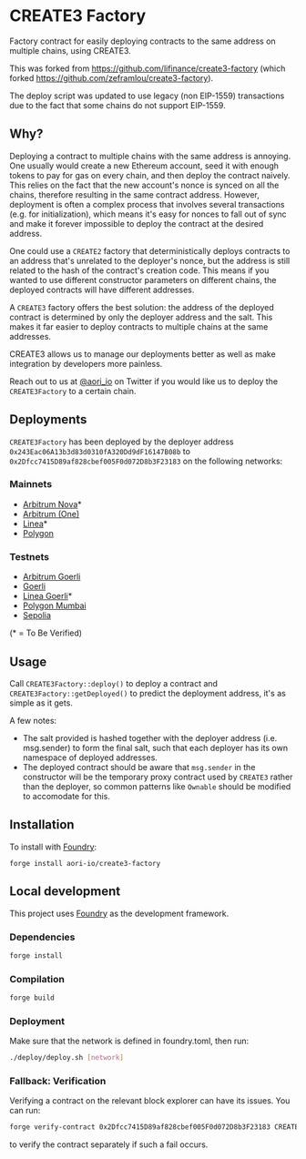 # CREATE3 Factory

Factory contract for easily deploying contracts to the same address on multiple chains, using CREATE3.

This was forked from https://github.com/lifinance/create3-factory (which forked https://github.com/zeframlou/create3-factory).

The deploy script was updated to use legacy (non EIP-1559) transactions due to the fact that some chains do not support EIP-1559.

## Why?

Deploying a contract to multiple chains with the same address is annoying. One usually would create a new Ethereum account, seed it with enough tokens to pay for gas on every chain, and then deploy the contract naively. This relies on the fact that the new account's nonce is synced on all the chains, therefore resulting in the same contract address.
However, deployment is often a complex process that involves several transactions (e.g. for initialization), which means it's easy for nonces to fall out of sync and make it forever impossible to deploy the contract at the desired address.

One could use a `CREATE2` factory that deterministically deploys contracts to an address that's unrelated to the deployer's nonce, but the address is still related to the hash of the contract's creation code. This means if you wanted to use different constructor parameters on different chains, the deployed contracts will have different addresses.

A `CREATE3` factory offers the best solution: the address of the deployed contract is determined by only the deployer address and the salt. This makes it far easier to deploy contracts to multiple chains at the same addresses.

CREATE3 allows us to manage our deployments better as well as make integration by developers more painless.

Reach out to us at [@aori_io](https://twitter.com/aori_io) on Twitter if you would like us to deploy the `CREATE3Factory` to a certain chain.

## Deployments

`CREATE3Factory` has been deployed by the deployer address `0x243Eac06A13b3d83d0310fA320Dd9dF16147B08b` to `0x2Dfcc7415D89af828cbef005F0d072D8b3F23183` on the following networks:

### Mainnets
- [Arbitrum Nova](https://nova.arbiscan.io/address/0x2Dfcc7415D89af828cbef005F0d072D8b3F23183)*
- [Arbitrum (One)](https://arbiscan.io/address/0x2Dfcc7415D89af828cbef005F0d072D8b3F23183)
- [Linea](https://lineascan.build/address/0x2dfcc7415d89af828cbef005f0d072d8b3f23183)*
- [Polygon](https://polygonscan.com/address/0x2Dfcc7415D89af828cbef005F0d072D8b3F23183)


<!-- - Ethereum
- Binance Smart Chain
- Gnosis
- Fantom
- OKXChain
- Avalanche C-Chain
- Arbitrum Nova
- Optimism
- Moonriver
- Moonbeam
- CELO
- FUSE
- CRONOS
- Velas
- Harmony Shard 0
- EVMOS
- Aurora
- Boba
- Base -->

### Testnets

- [Arbitrum Goerli](https://goerli.arbiscan.io/address/0x2Dfcc7415D89af828cbef005F0d072D8b3F23183)
- [Goerli](https://goerli.etherscan.io/address/0x2dfcc7415d89af828cbef005f0d072d8b3f23183)
- [Linea Goerli](https://explorer.goerli.linea.build/address/0x2Dfcc7415D89af828cbef005F0d072D8b3F23183)*
- [Polygon Mumbai](https://mumbai.polygonscan.com/address/0x2Dfcc7415D89af828cbef005F0d072D8b3F23183)
- [Sepolia](https://sepolia.etherscan.io/address/0x2dfcc7415d89af828cbef005f0d072d8b3f23183)

<!--
- ConsenSys zkEVM Testnet -->

(* = To Be Verified)

## Usage

Call `CREATE3Factory::deploy()` to deploy a contract and `CREATE3Factory::getDeployed()` to predict the deployment address, it's as simple as it gets.

A few notes:

- The salt provided is hashed together with the deployer address (i.e. msg.sender) to form the final salt, such that each deployer has its own namespace of deployed addresses.
- The deployed contract should be aware that `msg.sender` in the constructor will be the temporary proxy contract used by `CREATE3` rather than the deployer, so common patterns like `Ownable` should be modified to accomodate for this.

## Installation

To install with [Foundry](https://github.com/foundry-rs/foundry):

```
forge install aori-io/create3-factory
```

## Local development

This project uses [Foundry](https://github.com/foundry-rs/foundry) as the development framework.

### Dependencies

```bash
forge install
```

### Compilation

```bash
forge build
```

### Deployment

Make sure that the network is defined in foundry.toml, then run:

```bash
./deploy/deploy.sh [network]
```

### Fallback: Verification
Verifying a contract on the relevant block explorer can have its issues. You can run:

```bash
forge verify-contract 0x2Dfcc7415D89af828cbef005F0d072D8b3F23183 CREATE3Factory --watch --chain [network]
```

to verify the contract separately if such a fail occurs.